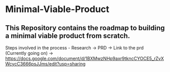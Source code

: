 # Minimal-Viable-Product
## This Repository contains the roadmap to building a minimal viable product from scratch.
Steps involved in the process - Research -> PRD ->
Link to the prd (Currently going on) -> https://docs.google.com/document/d/1BXMwzNHp9axr9tkncCYOCE5_rZvXWcycC3666psJJms/edit?usp=sharing

